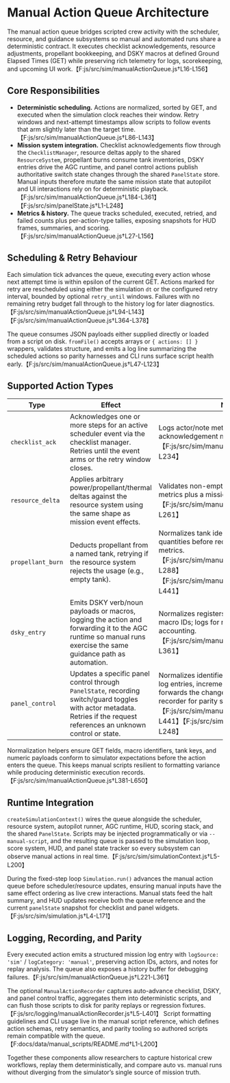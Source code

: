 # Manual Action Queue Architecture

The manual action queue bridges scripted crew activity with the
scheduler, resource, and guidance subsystems so manual and automated
runs share a deterministic contract. It executes checklist
acknowledgements, resource adjustments, propellant bookkeeping, and DSKY
macros at defined Ground Elapsed Times (GET) while preserving rich
telemetry for logs, scorekeeping, and upcoming UI work.【F:js/src/sim/manualActionQueue.js†L16-L156】

## Core Responsibilities

- **Deterministic scheduling.** Actions are normalized, sorted by GET,
and executed when the simulation clock reaches their window. Retry
windows and next-attempt timestamps allow scripts to follow events that
arm slightly later than the target time.【F:js/src/sim/manualActionQueue.js†L86-L143】
- **Mission system integration.** Checklist acknowledgements flow through
the `ChecklistManager`, resource deltas apply to the shared `ResourceSystem`,
propellant burns consume tank inventories, DSKY entries drive the AGC
runtime, and panel control actions publish authoritative switch state
changes through the shared `PanelState` store. Manual inputs therefore
mutate the same mission state that autopilot and UI interactions rely on
for deterministic playback.【F:js/src/sim/manualActionQueue.js†L184-L361】【F:js/src/sim/panelState.js†L1-L248】
- **Metrics & history.** The queue tracks scheduled, executed, retried,
and failed counts plus per-action-type tallies, exposing snapshots for
HUD frames, summaries, and scoring.【F:js/src/sim/manualActionQueue.js†L27-L156】

## Scheduling & Retry Behaviour

Each simulation tick advances the queue, executing every action whose
next attempt time is within epsilon of the current GET. Actions marked
for retry are rescheduled using either the simulation `dt` or the
configured retry interval, bounded by optional `retry_until` windows.
Failures with no remaining retry budget fall through to the history log
for later diagnostics.【F:js/src/sim/manualActionQueue.js†L94-L143】【F:js/src/sim/manualActionQueue.js†L364-L378】

The queue consumes JSON payloads either supplied directly or loaded from
a script on disk. `fromFile()` accepts arrays or `{ actions: [] }`
wrappers, validates structure, and emits a log line summarizing the
scheduled actions so parity harnesses and CLI runs surface script health
early.【F:js/src/sim/manualActionQueue.js†L47-L123】

## Supported Action Types

| Type | Effect | Notes |
| --- | --- | --- |
| `checklist_ack` | Acknowledges one or more steps for an active scheduler event via the checklist manager. Retries until the event arms or the retry window closes. | Logs actor/note metadata and increments acknowledgement metrics.【F:js/src/sim/manualActionQueue.js†L184-L234】 |
| `resource_delta` | Applies arbitrary power/propellant/thermal deltas against the resource system using the same shape as mission event effects. | Validates non-empty payloads and records metrics plus a mission log entry.【F:js/src/sim/manualActionQueue.js†L236-L261】 |
| `propellant_burn` | Deducts propellant from a named tank, retrying if the resource system rejects the usage (e.g., empty tank). | Normalizes tank identifiers and kg/lb quantities before recording consumption metrics.【F:js/src/sim/manualActionQueue.js†L264-L288】【F:js/src/sim/manualActionQueue.js†L405-L441】 |
| `dsky_entry` | Emits DSKY verb/noun payloads or macros, logging the action and forwarding it to the AGC runtime so manual runs exercise the same guidance path as automation. | Normalizes registers, key sequences, and macro IDs; logs for replay and stats accounting.【F:js/src/sim/manualActionQueue.js†L290-L361】 |
| `panel_control` | Updates a specific panel control through `PanelState`, recording switch/guard toggles with actor metadata. Retries if the request references an unknown control or state. | Normalizes identifiers, emits HUD/mission log entries, increments panel metrics, and forwards the change to the manual action recorder for parity scripts.【F:js/src/sim/manualActionQueue.js†L362-L441】【F:js/src/sim/panelState.js†L129-L248】|

Normalization helpers ensure GET fields, macro identifiers, tank keys,
and numeric payloads conform to simulator expectations before the action
enters the queue. This keeps manual scripts resilient to formatting
variance while producing deterministic execution records.【F:js/src/sim/manualActionQueue.js†L381-L650】

## Runtime Integration

`createSimulationContext()` wires the queue alongside the scheduler,
resource system, autopilot runner, AGC runtime, HUD, scoring stack, and
the shared `PanelState`. Scripts may be injected programmatically or via
`--manual-script`, and the resulting queue is passed to the simulation
loop, score system, HUD, and panel state tracker so every subsystem can
observe manual actions in real time.【F:js/src/sim/simulationContext.js†L5-L200】

During the fixed-step loop `Simulation.run()` advances the manual action
queue before scheduler/resource updates, ensuring manual inputs have the
same effect ordering as live crew interactions. Manual stats feed the
halt summary, and HUD updates receive both the queue reference and the
current `panelState` snapshot for checklist and panel widgets.【F:js/src/sim/simulation.js†L4-L171】

## Logging, Recording, and Parity

Every executed action emits a structured mission log entry with
`logSource: 'sim'` / `logCategory: 'manual'`, preserving action IDs,
actors, and notes for replay analysis. The queue also exposes a history
buffer for debugging failures.【F:js/src/sim/manualActionQueue.js†L221-L361】

The optional `ManualActionRecorder` captures auto-advance checklist,
DSKY, and panel control traffic, aggregates them into deterministic
scripts, and can flush those scripts to disk for parity replays or
regression fixtures.【F:js/src/logging/manualActionRecorder.js†L5-L401】
Script formatting guidelines and CLI usage live in the manual script
reference, which defines action schemas, retry semantics, and parity
tooling so authored scripts remain compatible with the queue.【F:docs/data/manual_scripts/README.md†L1-L200】

Together these components allow researchers to capture historical crew
workflows, replay them deterministically, and compare auto vs. manual
runs without diverging from the simulator’s single source of mission
truth.
